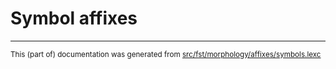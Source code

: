 
# Symbol affixes

* * *

<small>This (part of) documentation was generated from [src/fst/morphology/affixes/symbols.lexc](https://github.com/giellalt/lang-nno/blob/main/src/fst/morphology/affixes/symbols.lexc)</small>
